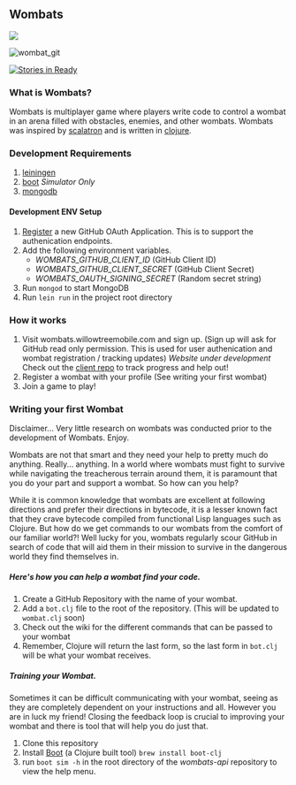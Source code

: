 ## Wombats

![](https://circleci.com/gh/willowtreeapps/wombats-api.svg?style=shield&circle-token=:circle-token)

![wombat_git](https://cloud.githubusercontent.com/assets/4649439/17083937/59e5a5f0-517d-11e6-92a2-976aee52d95c.png)

[![Stories in Ready](https://badge.waffle.io/willowtreeapps/wombats-api.png?label=ready&title=Ready)](http://waffle.io/willowtreeapps/wombats-api)

### What is Wombats?

Wombats is multiplayer game where players write code to control a wombat in an arena filled with obstacles, enemies, and other wombats.
Wombats was inspired by [scalatron](https://scalatron.github.io/) and is written in [clojure](https://clojure.org/).

### Development Requirements

1. [leiningen](http://leiningen.org/)
1. [boot](https://github.com/boot-clj/boot) *Simulator Only*
1. [mongodb](https://docs.mongodb.com/)

#### Development ENV Setup

1. [Register](https://github.com/settings/applications/new) a new GitHub OAuth Application. This is to support the authenication endpoints.
1. Add the following environment variables.
   - *WOMBATS_GITHUB_CLIENT_ID* (GitHub Client ID)
   - *WOMBATS_GITHUB_CLIENT_SECRET* (GitHub Client Secret)
   - *WOMBATS_OAUTH_SIGNING_SECRET* (Random secret string)
1. Run `mongod` to start MongoDB
1. Run `lein run` in the project root directory

### How it works

1. Visit wombats.willowtreemobile.com and sign up. (Sign up will ask for GitHub read only permission. This is used for user authenication and wombat registration / tracking updates) *Website under development* Check out the [client repo](https://github.com/willowtreeapps/wombats-web-client) to track progress and help out!
1. Register a wombat with your profile (See writing your first wombat)
1. Join a game to play!

### Writing your first Wombat

Disclaimer... Very little research on wombats was conducted prior to the development of Wombats. Enjoy.

Wombats are not that smart and they need your help to pretty much do anything. Really... anything. In a world where wombats must fight to survive while navigating the treacherous terrain around them, it is paramount that you do your part and support a wombat. So how can you help?

While it is common knowledge that wombats are excellent at following directions and prefer their directions in bytecode, it is a lesser known fact that they crave bytecode compiled from functional Lisp languages such as Clojure. But how do we get commands to our wombats from the comfort of our familiar world?! Well lucky for you, wombats regularly scour GitHub in search of code that will aid them in their mission to survive in the dangerous world they find themselves in.

##### Here's how you can help a wombat find your code.

1. Create a GitHub Repository with the name of your wombat.
1. Add a `bot.clj` file to the root of the repository. (This will be updated to `wombat.clj` soon)
1. Check out the wiki for the different commands that can be passed to your wombat
1. Remember, Clojure will return the last form, so the last form in `bot.clj` will be what your wombat receives.

##### Training your Wombat.

Sometimes it can be difficult communicating with your wombat, seeing as they are completely dependent on your instructions and all. However you are in luck my friend! Closing the feedback loop is crucial to improving your wombat and there is tool that will help you do just that.

1. Clone this repository
1. Install [Boot](http://boot-clj.com/) (a Clojure built tool) `brew install boot-clj`
1. run `boot sim -h` in the root directory of the *wombats-api* repository to view the help menu.